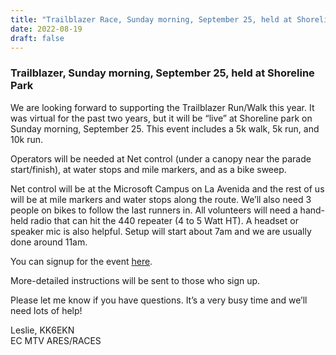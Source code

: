 ```yaml
---
title: "Trailblazer Race, Sunday morning, September 25, held at Shoreline Park"
date: 2022-08-19
draft: false
---
```

### Trailblazer, Sunday morning, September 25, held at Shoreline Park

We are looking forward to supporting the Trailblazer Run/Walk this year. It was virtual for the past two years, but it will be “live” at Shoreline park on Sunday morning, September 25. This event includes a 5k walk, 5k run, and 10k run.

Operators will be needed at Net control (under a canopy near the parade start/finish), at water stops and mile markers, and as a bike sweep.

Net control will be at the Microsoft Campus on La Avenida and the rest of us will be at mile markers and water stops along the route. We’ll also need 3 people on bikes to follow the last runners in. All volunteers will need a hand-held radio that can hit the 440 repeater (4 to 5 Watt HT). A headset or speaker mic is also helpful. Setup will start about 7am and we are usually done around 11am.

You can signup for the event [here](http://www.k6mtv.org/events/TrailB-Signup.html).

More-detailed instructions will be sent to those who sign up.

Please let me know if you have questions. It’s a very busy time and we’ll need lots of help!

Leslie, KK6EKN  
EC MTV ARES/RACES
